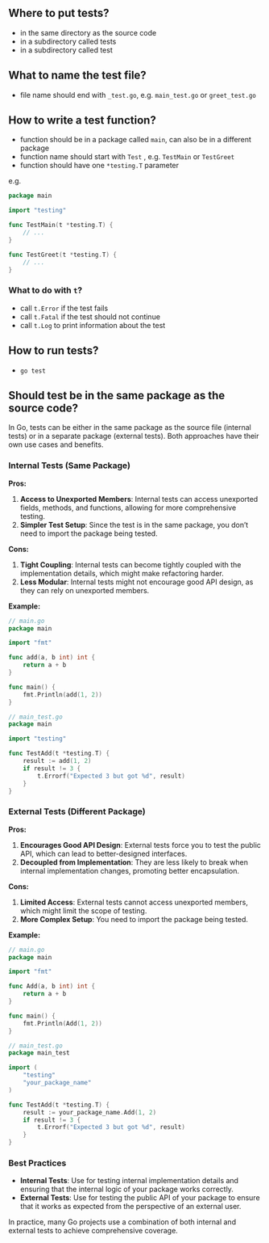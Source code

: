 
## Where to put tests?

- in the same directory as the source code
- in a subdirectory called tests
- in a subdirectory called test

## What to name the test file?

- file name should end with `_test.go`, e.g. `main_test.go` or `greet_test.go`

## How to write a test function?

- function should be in a package called `main`, can also be in a different package
- function name should start with `Test` , e.g. `TestMain` or `TestGreet`
- function should have one `*testing.T` parameter

e.g.

```go
package main

import "testing"

func TestMain(t *testing.T) {
    // ...
}

func TestGreet(t *testing.T) {
    // ...
}
```

### What to do with `t`?

- call `t.Error` if the test fails
- call `t.Fatal` if the test should not continue
- call `t.Log` to print information about the test

## How to run tests?

- `go test`

## Should test be in the same package as the source code?

In Go, tests can be either in the same package as the source file (internal tests) or in a separate package (external tests). Both approaches have their own use cases and benefits.

### Internal Tests (Same Package)

**Pros:**
1. **Access to Unexported Members**: Internal tests can access unexported fields, methods, and functions, allowing for more comprehensive testing.
2. **Simpler Test Setup**: Since the test is in the same package, you don’t need to import the package being tested.

**Cons:**
1. **Tight Coupling**: Internal tests can become tightly coupled with the implementation details, which might make refactoring harder.
2. **Less Modular**: Internal tests might not encourage good API design, as they can rely on unexported members.

**Example:**
```go
// main.go
package main

import "fmt"

func add(a, b int) int {
    return a + b
}

func main() {
    fmt.Println(add(1, 2))
}
```

```go
// main_test.go
package main

import "testing"

func TestAdd(t *testing.T) {
    result := add(1, 2)
    if result != 3 {
        t.Errorf("Expected 3 but got %d", result)
    }
}
```

### External Tests (Different Package)

**Pros:**
1. **Encourages Good API Design**: External tests force you to test the public API, which can lead to better-designed interfaces.
2. **Decoupled from Implementation**: They are less likely to break when internal implementation changes, promoting better encapsulation.

**Cons:**
1. **Limited Access**: External tests cannot access unexported members, which might limit the scope of testing.
2. **More Complex Setup**: You need to import the package being tested.

**Example:**
```go
// main.go
package main

import "fmt"

func Add(a, b int) int {
    return a + b
}

func main() {
    fmt.Println(Add(1, 2))
}
```

```go
// main_test.go
package main_test

import (
    "testing"
    "your_package_name"
)

func TestAdd(t *testing.T) {
    result := your_package_name.Add(1, 2)
    if result != 3 {
        t.Errorf("Expected 3 but got %d", result)
    }
}
```

### Best Practices
- **Internal Tests**: Use for testing internal implementation details and ensuring that the internal logic of your package works correctly.
- **External Tests**: Use for testing the public API of your package to ensure that it works as expected from the perspective of an external user.

In practice, many Go projects use a combination of both internal and external tests to achieve comprehensive coverage.